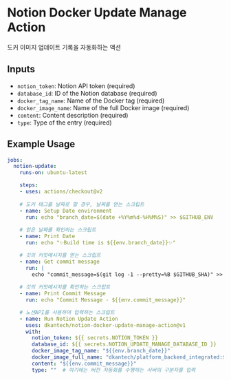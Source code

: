 # Notion Docker Update Manage Action

도커 이미지 업데이트 기록을 자동화하는 액션

## Inputs

- `notion_token`: Notion API token (required)
- `database_id`: ID of the Notion database (required)
- `docker_tag_name`: Name of the Docker tag (required)
- `docker_image_name`: Name of the full Docker image (required)
- `content`: Content description (required)
- `type`: Type of the entry (required)

## Example Usage

```yaml
jobs:
  notion-update:
    runs-on: ubuntu-latest

    steps:
    - uses: actions/checkout@v2
    
    # 도커 태그를 날짜로 할 경우, 날짜를 얻는 스크립트
    - name: Setup Date environment
      run: echo "branch_date=$(date +%Y%m%d-%H%M%S)" >> $GITHUB_ENV
      
    # 얻은 날짜를 확인하는 스크립트
    - name: Print Date
      run: echo "✨Build time is ${{env.branch_date}}✨"

    # 깃의 커밋메시지를 얻는 스크립트
    - name: Get commit message
      run: |
        echo "commit_message=$(git log -1 --pretty=%B $GITHUB_SHA)" >> $GITHUB_ENV
      
    # 깃의 커밋메시지를 확인하는 스크립트
    - name: Print Commit Message
      run: echo "Commit Message - ${{env.commit_message}}"

    # 노션API를 사용하여 입력하는 스크립트
    - name: Run Notion Update Action
      uses: dkantech/notion-docker-update-manage-action@v1
      with:
        notion_token: ${{ secrets.NOTION_TOKEN }}
        database_id: ${{ secrets.NOTION_UPDATE_MANAGE_DATABASE_ID }}
        docker_image_tag_name: "${{env.branch_date}}"
        docker_image_full_name: "dkantech/platform_backend_integrated:${{env.branch_date}}"
        content: "${{env.commit_message}}"
        type: ""  # 여기에는 버전 자동화를 수행하는 서버의 구분자를 입력
```
